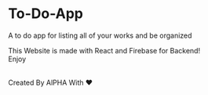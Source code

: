 # To-Do-App
A to do app for listing all of your works and be organized<br>


This Website is made with React and Firebase for Backend!<br>
Enjoy<br><br>

Created By AlPHA With ❤️
